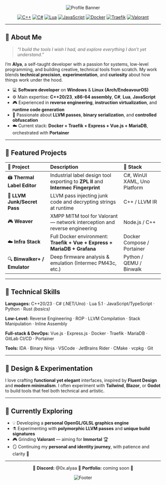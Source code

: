 <div align="center">

![Profile Banner](https://capsule-render.vercel.app/api?type=waving\&color=0:1a1b27,100:3a3b54\&height=180\&section=header\&text=Alya%20🌸\&fontSize=55\&fontColor=ffffff\&animation=twinkling)

[![C++](https://img.shields.io/badge/C++20-00599C?logo=cplusplus\&logoColor=white)](#)
[![C#](https://img.shields.io/badge/C%23-68217A?logo=dotnet\&logoColor=white)](#)
[![Lua](https://img.shields.io/badge/Lua-2C2D72?logo=lua\&logoColor=white)](#)
[![JavaScript](https://img.shields.io/badge/JavaScript-323330?logo=javascript\&logoColor=F7DF1E)](#)
[![Docker](https://img.shields.io/badge/Docker-0db7ed?logo=docker\&logoColor=white)](#)
[![Traefik](https://img.shields.io/badge/Traefik-2B98A8?logo=traefikproxy\&logoColor=white)](#)
[![Valorant](https://img.shields.io/badge/Valorant-111111?logo=valorant\&logoColor=FA4454)](#)

</div>

---

## 🧠 About Me

> *“I build the tools I wish I had, and explore everything I don’t yet understand.”*

I’m **Alya**, a self-taught developer with a passion for systems, low-level programming, and building creative, technical tools from scratch.
My work blends **technical precision**, **experimentation**, and **curiosity** about how things work under the hood.

* 💻 **Software developer** on **Windows** & **Linux (Arch/EndeavourOS)**
* ⚙️ Main expertise: **C++20/23**, **x86-64 assembly**, **C#**, **Lua**, **JavaScript**
* 🎮 Experienced in **reverse engineering**, **instruction virtualization**, and **runtime code generation**
* 📜 Passionate about **LLVM passes**, **binary serialization**, and **controlled obfuscation**
* ☁️ Current stack: **Docker + Traefik + Express + Vue.js + MariaDB**, orchestrated with **Portainer**

---

## 🚀 Featured Projects

| 🌟 Project                   | Description                                                                       | 🧰 Stack                     |
| :--------------------------- | :-------------------------------------------------------------------------------- | :--------------------------- |
| 🖨️ **Thermal Label Editor** | Industrial label design tool exporting to **ZPL II** and **Intermec Fingerprint** | C#, WinUI XAML, Uno Platform |
| 🧬 **LLVM Junk/Secret Pass** | LLVM pass injecting junk code and decrypting strings at runtime                   | C++ / LLVM IR                |
| 🎮 **Weaver**                | XMPP MITM tool for Valorant — network interception and reverse engineering        | Node.js / C++                |
| ☁️ **Infra Stack**           | Full Docker environment: **Traefik + Vue + Express + MariaDB + Grafana**          | Docker Compose / Portainer   |
| 🔍 **Binwalker+ / Emulator** | Deep firmware analysis & emulation (Intermec PM43c, etc.)                         | Python / QEMU / Binwalk      |

---

## 🧩 Technical Skills

**Languages:**
C++20/23 · C# (.NET/Uno) · Lua 5.1 · JavaScript/TypeScript · Python · Rust *(basics)*

**Low-Level:**
Reverse Engineering · ROP · LLVM Compilation · Stack Manipulation · Inline Assembly

**Full-stack & DevOps:**
Vue.js · Express.js · Docker · Traefik · MariaDB · GitLab CI/CD · Portainer

**Tools:**
IDA · Binary Ninja · VSCode · JetBrains Rider · CMake · vcpkg · Git

---

## 🎨 Design & Experimentation

I love crafting **functional yet elegant** interfaces, inspired by **Fluent Design** and **modern minimalism**.
I often experiment with **Tailwind**, **Blazor**, or **Godot** to build tools that feel both technical and artistic.

---

## 🧪 Currently Exploring

* 💡 Developing a **personal OpenGL/GLSL graphics engine**
* ⚗️ Experimenting with **polymorphic LLVM passes** and **unique build signatures**
* 🎮 Grinding **Valorant** — aiming for **Immortal** 🏆
* 🪞 Continuing my **personal and identity journey**, with patience and clarity 💖

---

<div align="center">

💌 **Discord:** @0x.alyaa
📂 **Portfolio:** coming soon 🌙

![Footer](https://capsule-render.vercel.app/api?type=waving\&color=0:3a3b54,100:1a1b27\&height=120\&section=footer)

</div>
